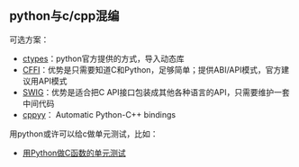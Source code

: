 

## python与c/cpp混编

可选方案：

- [ctypes](http://docs.python.org/library/ctypes.html)：python官方提供的方式，导入动态库
- [CFFI](https://github.com/Jairoguo/CFFI-Docs-ZH-CN)：优势是只需要知道C和Python，足够简单；提供ABI/API模式，官方建议用API模式
- [SWIG](https://github.com/noodlefighter/python-swig-c-test)：优势是适合把C API接口包装成其他各种语言的API，只需要维护一套中间代码
- [cppyy](https://cppyy.readthedocs.io/en/latest/)： Automatic Python-C++ bindings

用python或许可以给c做单元测试，比如：

- [用Python做C函数的单元测试](https://www.pynote.net/archives/2923)